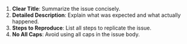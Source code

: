 1. **Clear Title**: Summarize the issue concisely.
2. **Detailed Description**: Explain what was expected and what actually happened.
3. **Steps to Reproduce**: List all steps to replicate the issue.
7. **No All Caps**: Avoid using all caps in the issue body.
